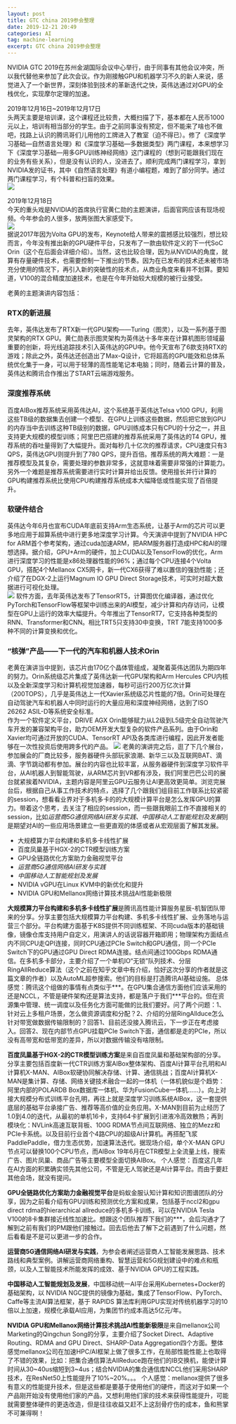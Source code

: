 ```yaml
---
layout: post
title: GTC china 2019参会整理
date: 2019-12-21 20:49
categories: AI
tag: machine-learning 
excerpt: GTC china 2019参会整理
---
```


NVIDIA GTC 2019在苏州金湖国际会议中心举行，由于同事有其他会议冲突，所以我代替他来参加了此次会议。作为刚接触GPU和机器学习不久的新人来说，感觉进入了一个新世界，深刻体验到技术的革新迭代之快，英伟达通过对GPU的全栈优化，实现摩尔定理的加速。  

2019年12月16日~2019年12月17日  
头两天主要是培训课，这个课程还比较贵，大概扫描了下，基本都在人民币1000元以上，培训有相当部分的学生。由于之前同事没有预定，但不能来了啥也不做吧，找路上认识的腾讯哥们儿用他的工牌进入了教室（迫不得已）。修了《深度学习基础—自然语言处理》和《深度学习基础—多数据类型》两门课程，本来想学习下《深度学习基础—用多GPU训练神经网络》这门课程的（想到可能跟我们现在的业务有些关系），但是没有认识的人，没进去了。顺利完成两门课程学习，拿到NVIDIA发的证书，其中《自然语言处理》有道小编程题，难到了部分同学。通过两门课程学习，有个科普和扫盲的效果。  
![](https://img2018.cnblogs.com/blog/1597495/201912/1597495-20191221202106126-2037178144.png)  

2019年12月18日  
今天的重头戏是NVIDIA的首席执行官黄仁勋的主题演讲，后面官网应该有现场视频。今年参会的人很多，放两张图大家感受下。  
![](https://img2018.cnblogs.com/blog/1597495/201912/1597495-20191221202251948-840438503.png)  
据说2017年因为Volta GPU的发布，Keynote给人带来的震撼感比较强烈，想比较而言，今年没有推出新的GPU硬件平台，只发布了一款由软件定义的下一代SoC Orin（这个在后面会详细介绍）。当然，这也比较合理，因为从NVIDIA的角度，就算有存量硬件技术，也需要控制一下推出的节奏。因为在已发布的技术还未被市场充分使用的情况下，再引入新的突破性的技术点，从商业角度来看并不划算。要知道，V100的混合精度加速技术，也是在今年开始较大规模的被行业接受。  

老黄的主题演讲内容包括：
### RTX的新进展    
去年，英伟达发布了RTX新一代GPU架构——Turing（图灵），以及一系列基于图灵架构的RTX GPU。黄仁勋表示图灵架构为英伟达十多年来在计算机图形领域最重要的创新，将光线追踪技术引入英伟达的GPU中。他今天宣布了6款支持RTX的游戏；除此之外，英伟达还创造出了Max-Q设计，它将超高的GPU能效和总体系统优化集于一身，可以用于轻薄的高性能笔记本电脑；同时，随着云计算的普及，英伟达和腾讯合作推出了START云端游戏服务。

### 深度推荐系统    
百度AIBox推荐系统采用英伟达AI，这个系统基于英伟达Telsa v100 GPU，利用这些TB级的数据集去创建一个模型、在GPU上训练这些数据，然后把它放到GPU的内存当中去训练这种TB级别的数据，GPU训练成本只有CPU的十分之一，并且支持更大规模的模型训练；阿里巴巴搭建的推荐系统采用了英伟达的T4 GPU，推荐系统的吞吐量得到了大幅提升。面对每秒几十亿次的推荐请求，CPU速度只有3 QPS，英伟达GPU则提升到了780 QPS，提升百倍。推荐系统的两大难题：一是推荐模型及其复杂，需要处理的参数非常多，这就意味着需要非常强的计算能力。另外一个难题是推荐系统需要进行实时计算并给出反馈。使用擅长并行计算的GPU构建推荐系统比使用CPU构建推荐系统成本大幅降低或性能实现了百倍提升。

### 软硬件结合    
英伟达今年6月也宣布CUDA年底前支持Arm生态系统，让基于Arm的芯片可以更多地应用于超算系统中进行更多地深度学习计算。今天演讲中提到了NVIDIA HPC for ARM首个参考架构，通过cuda加速ARM，把ARM服务器打造成HPC和AI的理想选择。据介绍，GPU+Arm的硬件，加上CUDA以及TensorFlow的优化，Arm进行深度学习的性能是x86处理器性能的96%；通过每个CPU连接4个Volta GPU，搭配4个Mellanox CX5网卡，新一代CX6获得了难以置信的强劲性能；还介绍了在DGX-2上运行Magnum IO GPU Direct Storage技术，可实时对超大数据进行可视化处理。  
![](https://img2018.cnblogs.com/blog/1597495/201912/1597495-20191221202854449-2043269086.png)
软件方面，去年英伟达发布了TensorRT5，计算图优化编译器，通过优化PyTorch和TensorFlow等框架中训练出来的AI模型，减少计算和内存访问，让模型在GPU上运行的效率大幅提升。今年推出了TensorRT7，它支持各种类型的RNN、Transformer和CNN。相比TRT5只支持30中变换，TRT 7能支持1000多种不同的计算变换和优化。

### “核弹”产品——下一代的汽车和机器人技术Orin
老黄在演讲当中提到，该芯片由170亿个晶体管组成，凝聚着英伟达团队为期四年的努力。Orin系统级芯片集成了英伟达新一代GPU架构和Arm Hercules CPU内核以及全新深度学习和计算机视觉加速器，每秒可运行200万亿次计算（200TOPS），几乎是英伟达上一代Xavier系统级芯片性能的7倍。Orin可处理在自动驾驶汽车和机器人中同时运行的大量应用和深度神经网络，达到了ISO 26262 ASIL-D等系统安全标准。  
作为一个软件定义平台，DRIVE AGX Orin能够赋力从L2级到L5级完全自动驾驶汽车开发的兼容架构平台，助力OEM开发大型复杂的软件产品系列。由于Orin和Xavier均可通过开放的CUDA、TensorRT API及各类库进行编程，因此开发者能够在一次性投资后使用跨多代的产品。 
![](https://img2018.cnblogs.com/blog/1597495/201912/1597495-20191221203033443-1427394440.png)
老黄的演讲完之后，逛了下几个展台，参加展会的厂商比较多，服务器硬件头部玩家浪潮、新华三以及互联网BAT、滴滴、字节跳动都有参加。展台的内容也比较丰富，从服务器硬件到深度学习软件平台，从AI机器人到智能驾驶，从ARM芯片到VR都有涉及，我们阿里巴巴公司的展台就紧挨着NVIDIA，主题内容是阿里云GPU云服务让AI更高效更简单。浏览完展台后，根据自己从事工作技术的特点，选择了几个跟我们组目前工作联系比较紧密的session，想看看业界对于多机多卡的的大规模计算平台是怎么发挥GPU的算力。带着这个思考，去关注了相应的session，而一些跟我眼前工作不直接相关的session，比如*运营商5G通信网络AI研发与实践、中国移动人工智能规划及发展*则是期望对AI的一些应用场景建立一些更直观的体感或者从宏观层面了解其发展。

* 大规模算力平台构建和多机多卡线性扩展 
* 百度凤巢基于HGX-2的CTR模型训练方案
* GPU全链路优化方案助力金融视觉平台
* *运营商5G通信网络AI研发与实践*
* *中国移动人工智能规划及发展*
* NVIDIA vGPU在Linux KVM中的新优化和提升
* NVIDIA GPU和Mellanox网络计算技术挑战AI性能新极限

**大规模算力平台构建和多机多卡线性扩展**是腾讯高性能计算服务星辰-机智团队带来的分享。分享主要包括大规模算力平台构建、多机多卡线性扩展、业务落地与运营三个部分。平台构建方面基于K8S提供不同训练框架、不同cuda版本的基础镜像，镜像仓库支持用户自定义，用演讲人的话说容器开箱即用；物理架构方面结点内不同CPU走QPI连接，同时CPU通过PCIe Switch和GPU通信，同一个PCIe Switch下的GPU通过GPU Direct RDMA连接。结点间通过100Gbps RDMA通信。在多机多卡部分，主要介绍了一个单机IO“无锁”队列技术、分层RingAllReduce算法（这个之前在知乎文章中有介绍，恰好这次分享的作者就是这篇文章的作者）以及AutoML超参搜索。他们的目标是打造腾讯AI基础设施。
总体感觉：腾讯这个组做的事情有点类似于***。在GPU集合通信方面他们应该采用的还是NCCL，不管是硬件架构还是算法支持，都是落户于我们***平台的。但在资源集中管理、统一调度以及任务化方面可能做的比我们要好。问了两个问题：1、针对云上多租户场景，怎么做资源调度和分配？2、介绍的分层RingAllduce怎么针对带宽做数据传输限制的？回答1、目前还没接入腾讯云，下一步正在考虑接入。回答2、现在内部节点GPU挂载PCIe Switch下面，通信都是走的PCIe，所以没有高带宽和低带宽的差异，所以对数据传输没有啥限制。

**百度凤巢基于HGX-2的CTR模型训练方案**是来自百度凤巢和基础架构部的分享。分享主要包括百度新一代CTR训练方案AIBox整体架构、百度AI计算平台孔明和AI计算机X-MAN、AIBox软硬协同解决存储、计算、通信挑战；百度AI计算机X-MAN是集计算、存储、网络关键技术融合一起的一体机（一体机貌似是个趋势：阿里内部的POLARDB Box数据库一体机、华为FusionCube一体机……）。向上对接大规模分布式训练平台孔明，再往上就是深度学习训练系统AIBox，这一套提供底层的基础平台承接广告、推荐等高价值的业务应用。X-MAN到目前为止经历了1.0到4.0的迭代，从最初的单机16卡，支持64卡扩展到引进液冷高效散热；再到模块化：NVLink高速互联背板、100G RDMA节点间互联网络、独立的Mezz和PCIe卡系统。以及目前行业首个4路CPU的超级AI计算机。再搭配飞浆PaddlePaddle，借力生态优势，加速算法迭代。据现场介绍，单个X-MAN GPU节点可以替换100个CPU节点，而AIBox 19年6月在CTR模型上全流量上线，搜索广告、图片凤巢、商品广告等主要模型全面切换AIBox。
个人感觉：百度这几年在AI方面的积累确实领先其他公司，不管是无人驾驶还是AI计算平台。而由于要赶其他会场，就没有提问。  

**GPU全链路优化方案助力金融视觉平台**是蚂蚁金服认知计算和知识图谱团队的分享，因为之前看介绍有GPU训练和预测优化方案和成果，包括基于nccl2和gpu direct rdma的hierarchical allreduce的多机多卡训练，可以在NVIDIA Tesla V100的8卡集群接近线性加速比。想跟这个团队推荐下我们的***，会后沟通才了解到之前有我们的PM跟他们接触过。回去后他去了解下之前遇到了什么问题，然后看看是不是可以更进一步的合作。  

**运营商5G通信网络AI研发与实践**，为参会者阐述运营商人工智能发展思路、技术路线和典型案例。讲解运营商网络重构、智慧运营和5G规划建设中的难点和瓶颈，以及人工智能技术所能发挥的成效、基于NVIDIA GPU的工程实践。  

**中国移动人工智能规划及发展**，中国移动统一AI平台采用Kubernetes+Docker的基础架构，以 NVIDIA NGC提供的镜像为基础，集成了TensorFlow、PyTorch、Caffe等主流AI算法框架，基于 RAPIDS 算法库利用GPU实现对传统机器学习的10倍以上加速，规模化承载AI应用，为集团节约成本高达5亿元/年。

**NVIDIA GPU和Mellanox网络计算技术挑战AI性能新极限**是来自mellanox公司Marketing的Qingchun Song的分享，主要介绍了Socket Direct、Adaptive Routing、RDMA and GPU Direct、SHARP-Data Aggregation四个方面。整体感觉mellanox公司在加速HPC/AI框架上做了很多工作，在局部性能性能上也取得了不错的效果，比如：把集合通信算法AllReduce跑在他们的IB交换机，能使计算时间从30~40us缩短到3~4us；结合NVIDIA的集合通信库NCCL他们采用SHARP技术，在ResNet50上性能提升了10%~20%。。。
个人感觉：mellanox提供了很多有意义的性能提升技术，但是这些都是要基于使用他们的硬件，而这对于如果一个产品刚开始没有使用他们家的产品，又想利用他们家的技术来获得性能提升，可能就需要整体硬件的更迭改造，但是往往收益又赶不上这刮骨疗伤的成本，鱼和熊掌不可兼得啊！  

